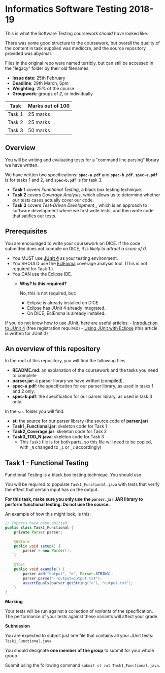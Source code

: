 # Informatics Software Testing 2018-19

This is what the Software Testing coursework _should have_ looked like.

There was some good structure to the coursework, but overall the quality of the content in task supplied was mediocre, and the source repository provided was abysmal.

Files in the original repo were named terribly, but can still be accessed in the "legacy" folder by their old filenames.

- **Issue date**: 25th February
- **Deadline**: 29th March, 6pm
- **Weighting**: 25% of the course
- **Groupwork**: groups of _2_, or individually

| Task | Marks out of 100 |
|------|------------------|
| Task 1 | 25 marks       |
| Task 2 | 25 marks       |
| Task 3 | 50 marks       |

## Overview

You will be writing and evaluating tests for a "command line parsing" library we have written.

We have written two specifications: **`spec-a.pdf`** and **`spec-b.pdf`**. **`spec-a.pdf`** is for tasks 1 and 2, and **`spec-b.pdf`** is for task 3.

- **Task 1** covers _Functional Testing_, a black box testing technique.
- **Task 2** covers _Coverage Analysis_, which allows us to determine whether our tests cases actually cover our code.
- **Task 3** covers _Test-Driven Development__, which is an approach to software development where we first write tests, and then write code that satifies our tests.

## Prerequisites

You are encouraged to write your coursework on DICE. If the code submitted does not compile on DICE, _it is likely to attract a score of 0_.

- You MUST use **[JUnit 4](https://junit.org/junit4/)** as your testing environment.
- You SHOULD use the [EclEmma](https://www.eclemma.org/) coverage analysis tool. (This is not required for Task 1.)
- You CAN use the Eclipse IDE.
    - **Why? Is this required?**
    
        No, this is not required, but:
        - Eclipse is already installed on DICE.
        - Eclipse has JUnit 4 already integrated.
        - On DICE, EclEmma is already installed.

If you do not know how to use JUnit, here are useful articles:
    - [Introduction to JUnit 4](https://www.ibm.com/developerworks/java/tutorials/j-junit4/) (free registration required)
    - [Using JUnit with Eclipse](https://www.vogella.com/tutorials/JUnit/article.html#eclipse-support-for-junit-4) (this article is written for JUnit 3)

## An overview of this repository

In the root of this repository, you will find the following files

- **README.md**: an explanation of the coursework and the tasks you need to complete
- **parser.jar**: a parser library we have written (compiled).
- **spec-a.pdf**: the specification for our parser library, as used in tasks 1 and 2 only.
- **spec-b.pdf**: the specification for our parser library, as used in task 3 only.

In the `src` folder you will find:
- **st**: the source for our parser library (the source code of **parser.jar**)
- **Task1_Functional.jar**: skeleton code for Task 1
- **Task2_Coverage.jar**: skeleton code for Task 2
- **Task3_TDD_N.java**: skeleton code for Task 3
    - This `Task3` file is for both parts, so this file will need to be copied, with `_N` changed to `_1` or `_2` accordingly)


## **Task 1** - Functional Testing

Functional Testing is a black box testing technique. You should use 

You will be required to populate `Task1_Functional.java` with tests that verify the effect that certain input has on the output.

**For this task, make sure you only use the `parser.jar` JAR library to perform functional testing. Do not use the source.**

An example of how this might look, is this:

```java
// Imports have been omitted
public class Task1_Functional {
	private Parser parser;
	
	@Before
	public void setup() {
		parser = new Parser();
	}
	
	@Test
	public void example() {
		parser.add("output", "o", Parser.STRING);
		parser.parse("--output=output.txt");
		assertEquals(parser.getString("o"), "output.txt");
	}
}

```

**Marking**

Your tests will be run against a collection of _variants_ of the specification. The performance of your tests against these variants will affect your grade.

**Submission**

You are expected to submit just one file that contains all your JUnit tests: `Task1_Functional.java`.

You should designate **one member of the group** to submit for your whole group.

Submit using the following command `submit st cw1 Task1_Functional.java`.
